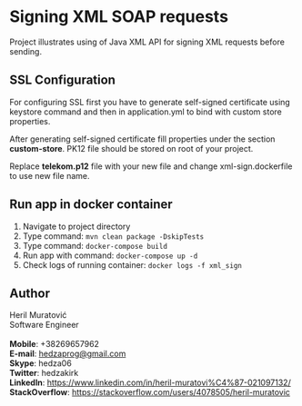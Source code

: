 # Signing XML SOAP requests
Project illustrates using of Java XML API for signing XML requests 
before sending.

## SSL Configuration
For configuring SSL first you have to generate self-signed certificate using keystore command and then in application.yml
to bind with custom store properties. 

After generating self-signed certificate fill properties under the
section **custom-store**. PK12 file should be stored on root of your project.

Replace **telekom.p12** file with your new file and change xml-sign.dockerfile to use new file name.

## Run app in docker container
1. Navigate to project directory
2. Type command: `mvn clean package -DskipTests`
3. Type command: `docker-compose build`
4. Run app with command: `docker-compose up -d`
5. Check logs of running container: `docker logs -f xml_sign`

## Author
Heril Muratović  
Software Engineer  
<br>
**Mobile**: +38269657962  
**E-mail**: hedzaprog@gmail.com  
**Skype**: hedza06  
**Twitter**: hedzakirk  
**LinkedIn**: https://www.linkedin.com/in/heril-muratovi%C4%87-021097132/  
**StackOverflow**: https://stackoverflow.com/users/4078505/heril-muratovic


